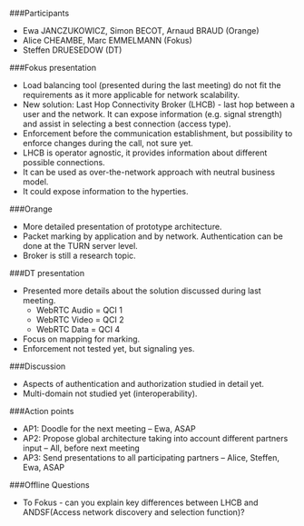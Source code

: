 ###Participants
* Ewa JANCZUKOWICZ, Simon BECOT, Arnaud BRAUD (Orange)
* Alice CHEAMBE, Marc EMMELMANN (Fokus)
* Steffen DRUESEDOW  (DT)

###Fokus presentation
* Load balancing tool (presented during the last meeting) do not fit the requirements as it more applicable for network scalability.
* New solution: Last Hop Connectivity Broker (LHCB) - last hop between a user and the network. It can expose information (e.g. signal strength) and assist in selecting a best connection (access type).
* Enforcement before the communication establishment, but possibility to enforce changes during the call, not sure yet.
* LHCB is operator agnostic, it provides information about different possible connections.
* It can be used as over-the-network approach with neutral business model. 
* It could expose information to the hyperties.

###Orange
* More detailed presentation of prototype architecture.
* Packet marking by application and by network. Authentication can be done at the TURN server level. 
* Broker is still a research topic.

###DT presentation
* Presented more details about the solution discussed during last meeting.
	* WebRTC Audio = QCI 1
	* WebRTC Video = QCI 2
	* WebRTC Data = QCI 4
* Focus on mapping for marking.
* Enforcement not tested yet, but signaling yes.

###Discussion
* Aspects of authentication and authorization studied in detail yet.
* Multi-domain not studied yet (interoperability).

###Action points
* AP1: Doodle for the next meeting – Ewa, ASAP
* AP2: Propose global architecture taking into account different partners input – All, before next meeting 
* AP3: Send presentations to all participating partners – Alice, Steffen, Ewa, ASAP

###Offline Questions
* To Fokus - can you explain key differences between LHCB and ANDSF(Access network discovery and selection function)?
